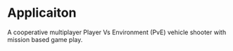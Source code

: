 # Applicaiton
A cooperative multiplayer Player Vs Environment (PvE) vehicle shooter with mission based game play.
